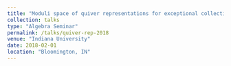 ```yaml
---
title: "Moduli space of quiver representations for exceptional collections on surfaces"
collection: talks
type: "Algebra Seminar"
permalink: /talks/quiver-rep-2018
venue: "Indiana University"
date: 2018-02-01
location: "Bloomington, IN"
---
```


